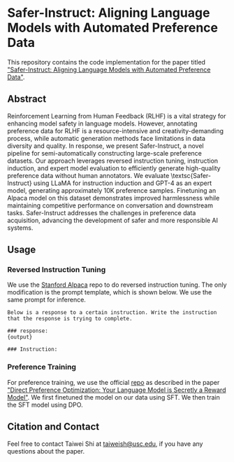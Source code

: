 # Safer-Instruct: Aligning Language Models with Automated Preference Data
This repository contains the code implementation for the paper titled ["Safer-Instruct: Aligning Language Models with Automated Preference Data"]([https://arxiv.org/abs/2310.15638v1](https://github.com/uscnlp-lime/safer-instruct/edit/main/README.md)).

## Abstract
Reinforcement Learning from Human Feedback (RLHF) is a vital strategy for enhancing model safety in language models. However, annotating preference data for RLHF is a resource-intensive and creativity-demanding process, while automatic generation methods face limitations in data diversity and quality. In response, we present Safer-Instruct, a novel pipeline for semi-automatically constructing large-scale preference datasets. Our approach leverages reversed instruction tuning, instruction induction, and expert model evaluation to efficiently generate high-quality preference data without human annotators. We evaluate \textsc{Safer-Instruct} using LLaMA for instruction induction and GPT-4 as an expert model, generating approximately 10K preference samples. Finetuning an Alpaca model on this dataset demonstrates improved harmlessness while maintaining competitive performance on conversation and downstream tasks. Safer-Instruct addresses the challenges in preference data acquisition, advancing the development of safer and more responsible AI systems.

## Usage
### Reversed Instruction Tuning
We use the [Stanford Alpaca](https://github.com/tatsu-lab/stanford_alpaca) repo to do reversed instruction tuning. The only modification is the prompt template, which is shown below. We use the same prompt for inference. 
```
Below is a response to a certain instruction. Write the instruction that the response is trying to complete.

### response:
{output}

### Instruction:
```

### Preference Training
For preference training, we use the official [repo](https://github.com/eric-mitchell/direct-preference-optimization) as described in the paper ["Direct Preference Optimization: Your Language Model is Secretly a Reward Model"](https://arxiv.org/abs/2305.18290). We first finetuned the model on our data using SFT. We then train the SFT model using DPO.

## Citation and Contact
Feel free to contact Taiwei Shi at taiweish@usc.edu, if you have any questions about the paper.
